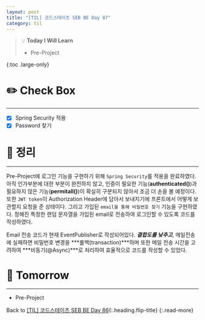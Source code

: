 ```yaml
---
layout: post
title: "[TIL] 코드스테이츠 SEB BE Day 87"
category: til
---
```

> 💡 **Today I Will Learn**
>
> * Pre-Project

{:toc .large-only}

# ✏️ Check Box
***

* [x] <label>Spring Security 적용</label>
* [x] <label>Password 찾기</label>

# 📌 정리
***

Pre-Project에 로그인 기능을 구현하기 위해 `Spring Security`를 적용을 완료하였다. 아직 인가부분에 대한 부분이 완전하지 않고, 인증이 필요한 기능(**authenticated()**)과 필요하지 않은 기능(**permitall()**)이 확실히 구분되지 않아서 조금 더 손을 볼 예정이다. 또한 `JWT token`이 Authorization Header에 담아서 보내지기에 프론트에서 어떻게 보관할지 요청을 준 상태이다. 그리고 가입된 `email을 통해 비밀번호 찾기` 기능을 구현하였다. 정해진 특정한 랜덤 문자열을 가입된 email로 전송하여 로그인할 수 있도록 코드를 작성하였다.

Email 전송 코드가 현재 EventPublisher로 작성되어있다. ***결합도를 낮추고***, 메일전송에 실패하면 비밀번호 변경을 ***롤백(transaction)***하며 또한 메일 전송 시간을 고려하여 ***비동기(@Async)***로 처리하여 효율적으로 코드를 작성할 수 있었다.

# 🎯 Tomorrow
***

* Pre-Project

Back to [[TIL] 코드스테이츠 SEB BE Day 86](220829-til){:.heading.flip-title}
{:.read-more}